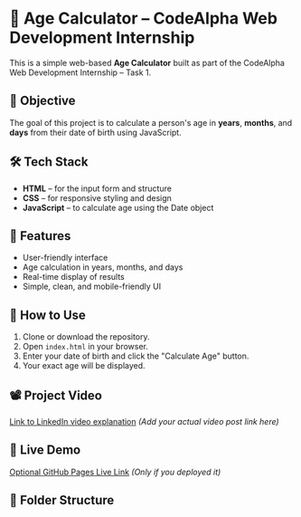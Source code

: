 # 🧮 Age Calculator – CodeAlpha Web Development Internship

This is a simple web-based **Age Calculator** built as part of the CodeAlpha Web Development Internship – Task 1.

## 📌 Objective
The goal of this project is to calculate a person's age in **years**, **months**, and **days** from their date of birth using JavaScript.

## 🛠️ Tech Stack
- **HTML** – for the input form and structure
- **CSS** – for responsive styling and design
- **JavaScript** – to calculate age using the Date object

## 🎯 Features
- User-friendly interface
- Age calculation in years, months, and days
- Real-time display of results
- Simple, clean, and mobile-friendly UI

## 📁 How to Use
1. Clone or download the repository.
2. Open `index.html` in your browser.
3. Enter your date of birth and click the "Calculate Age" button.
4. Your exact age will be displayed.

## 📽️ Project Video
[Link to LinkedIn video explanation](#) *(Add your actual video post link here)*

## 🔗 Live Demo
[Optional GitHub Pages Live Link](#) *(Only if you deployed it)*

## 📂 Folder Structure
